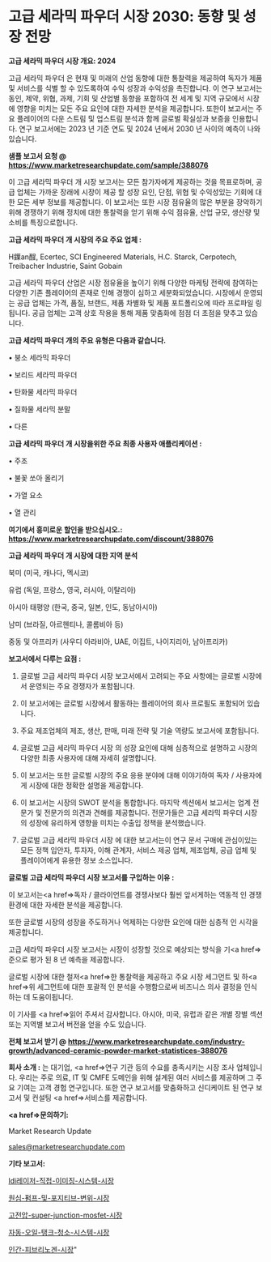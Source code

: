# 고급 세라믹 파우더 시장 2030: 동향 및 성장 전망

<strong>고급 세라믹 파우더 시장 개요: 2024</strong>

고급 세라믹 파우더 은 현재 및 미래의 산업 동향에 대한 통찰력을 제공하여 독자가 제품 및 서비스를 식별 할 수 있도록하여 수익 성장과 수익성을 촉진합니다. 이 연구 보고서는 동인, 제약, 위협, 과제, 기회 및 산업별 동향을 포함하여 전 세계 및 지역 규모에서 시장에 영향을 미치는 모든 주요 요인에 대한 자세한 분석을 제공합니다. 또한이 보고서는 주요 플레이어의 다운 스트림 및 업스트림 분석과 함께 글로벌 확실성과 보증을 인용합니다. 연구 보고서에는 2023 년 기준 연도 및 2024 년에서 2030 년 사이의 예측이 나와 있습니다.



<strong>샘플 보고서 요청 @ <a href=https://www.marketresearchupdate.com/sample/388076>https://www.marketresearchupdate.com/sample/388076</a></strong>

이 고급 세라믹 파우더 개 시장 보고서는 모든 참가자에게 제공하는 것을 목표로하며, 공급 업체는 가까운 장래에 시장이 제공 할 성장 요인, 단점, 위협 및 수익성있는 기회에 대한 모든 세부 정보를 제공합니다. 이 보고서는 또한 시장 점유율의 많은 부분을 장악하기 위해 경쟁하기 위해 정치에 대한 통찰력을 얻기 위해 수익 점유율, 산업 규모, 생산량 및 소비를 특징으로합니다.



<strong>고급 세라믹 파우더 개 시장의 주요 주요 업체 :</strong>

H鐷an酲, Ecertec, SCI Engineered Materials, H.C. Starck, Cerpotech, Treibacher Industrie, Saint Gobain

고급 세라믹 파우더 산업은 시장 점유율을 높이기 위해 다양한 마케팅 전략에 참여하는 다양한 기존 플레이어의 존재로 인해 경쟁이 심하고 세분화되었습니다. 시장에서 운영되는 공급 업체는 가격, 품질, 브랜드, 제품 차별화 및 제품 포트폴리오에 따라 프로파일 링됩니다. 공급 업체는 고객 상호 작용을 통해 제품 맞춤화에 점점 더 초점을 맞추고 있습니다.



<strong>고급 세라믹 파우더 개의 주요 유형은 다음과 같습니다.</strong>

• 붕소 세라믹 파우더

• 보리드 세라믹 파우더

• 탄화물 세라믹 파우더

• 질화물 세라믹 분말

• 다른



<strong>고급 세라믹 파우더 개 시장을위한 주요 최종 사용자 애플리케이션 :</strong>

• 주조

• 불꽃 쏘아 올리기

• 가열 요소

• 열 관리



<strong>여기에서 흥미로운 할인을 받으십시오.: <a href=https://www.marketresearchupdate.com/discount/388076>https://www.marketresearchupdate.com/discount/388076</a></strong>



<strong>고급 세라믹 파우더 개 시장에 대한 지역 분석</strong>

북미 (미국, 캐나다, 멕시코)

유럽 (독일, 프랑스, 영국, 러시아, 이탈리아)

아시아 태평양 (한국, 중국, 일본, 인도, 동남아시아)

남미 (브라질, 아르헨티나, 콜롬비아 등)

중동 및 아프리카 (사우디 아라비아, UAE, 이집트, 나이지리아, 남아프리카)



<strong>보고서에서 다루는 요점 :</strong>

1. 글로벌 고급 세라믹 파우더 시장 보고서에서 고려되는 주요 사항에는 글로벌 시장에서 운영되는 주요 경쟁자가 포함됩니다.

2. 이 보고서에는 글로벌 시장에서 활동하는 플레이어의 회사 프로필도 포함되어 있습니다.

3. 주요 제조업체의 제조, 생산, 판매, 미래 전략 및 기술 역량도 보고서에 포함됩니다.

4. 글로벌 고급 세라믹 파우더 시장 의 성장 요인에 대해 심층적으로 설명하고 시장의 다양한 최종 사용자에 대해 자세히 설명합니다.

5. 이 보고서는 또한 글로벌 시장의 주요 응용 분야에 대해 이야기하여 독자 / 사용자에게 시장에 대한 정확한 설명을 제공합니다.

6. 이 보고서는 시장의 SWOT 분석을 통합합니다. 마지막 섹션에서 보고서는 업계 전문가 및 전문가의 의견과 견해를 제공합니다. 전문가들은 고급 세라믹 파우더 시장의 성장에 유리하게 영향을 미치는 수출입 정책을 분석했습니다.

7. 글로벌 고급 세라믹 파우더 시장 에 대한 보고서는이 연구 문서 구매에 관심이있는 모든 정책 입안자, 투자자, 이해 관계자, 서비스 제공 업체, 제조업체, 공급 업체 및 플레이어에게 유용한 정보 소스입니다.



<strong>글로벌 고급 세라믹 파우더 시장 보고서를 구입하는 이유 :</strong>

이 보고서는<a href=>독자 / 클</a>라이언트를 경쟁사보다 훨씬 앞서게하는 역동적 인 경쟁 환경에 대한 자세한 분석을 제공합니다.

또한 글로벌 시장의 성장을 주도하거나 억제하는 다양한 요인에 대한 심층적 인 시각을 제공합니다.

고급 세라믹 파우더 시장 보고서는 시장이 성장할 것으로 예상되는 방식을 기<a href=>준으로</a> 평가 된 8 년 예측을 제공합니다.

글로벌 시장에 대한 철저<a href=>한 통찰력</a>을 제공하고 주요 시장 세그먼트 및 하<a href=>위 세그</a>먼트에 대한 포괄적 인 분석을 수행함으로써 비즈니스 의사 결정을 인식하는 데 도움이됩니다.

이 기사를 <a href=>읽어 주</a>셔서 감사합니다. 아시아, 미국, 유럽과 같은 개별 장별 섹션 또는 지역별 보고서 버전을 얻을 수도 있습니다.



<strong>전체 보고서 받기 @ <a href=https://www.marketresearchupdate.com/industry-growth/advanced-ceramic-powder-market-statistices-388076>https://www.marketresearchupdate.com/industry-growth/advanced-ceramic-powder-market-statistices-388076</a></strong>



<strong>회사 소개 :</strong>
는 대기업, <a href=>연구 기</a>관 등의 수요를 충족시키는 시장 조사 업체입니다. 우리는 주로 의료, IT 및 CMFE 도메인을 위해 설계된 여러 서비스를 제공하며 그 주요 기여는 고객 경험 연구입니다. 또한 연구 보고서를 맞춤화하고 신디케이트 된 연구 보고서 및 컨설팅 <a href=>서비</a>스를 제공합니다.



<strong><a href=>문의하기:</a></strong>

Market Research Update

sales@marketresearchupdate.com



<strong>기타 보고서:</strong>

<a href=https://www.linkedin.com/pulse/ldi레이저-직접-이미징-시스템-시장-현재-및-미래-성장-2029-analytics-alchemy-360-analysis/>ldi레이저-직접-이미징-시스템-시장</a>

<a href=https://www.linkedin.com/pulse/원심-펌프-및-포지티브-변위-시장-현재-미래-성장-2029-isdailynews-zeznf/>원심-펌프-및-포지티브-변위-시장</a>

<a href=https://www.linkedin.com/pulse/고전압-super-junction-mosfet-시장-세분화-연구-dkjbf/>고전압-super-junction-mosfet-시장</a>

<a href=https://www.linkedin.com/pulse/자동-오일-탱크-청소-시스템-시장-현재-및-미래-성장-2030-89zmf/>자동-오일-탱크-청소-시스템-시장</a>

<a href=https://www.linkedin.com/pulse/인간-피브리노겐-시장-동향-및-성장-전망-consumer-connection-chronicles-24--p9mef/>인간-피브리노겐-시장</a>"
